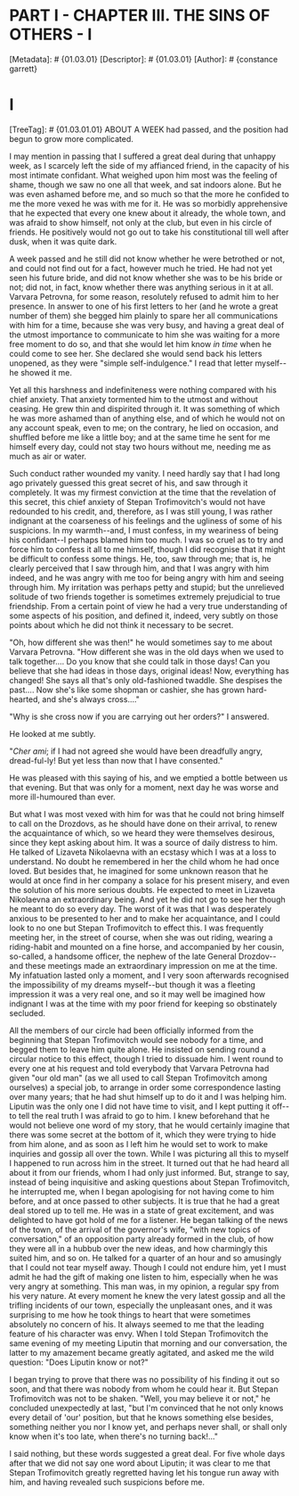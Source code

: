 # PART I - CHAPTER III. THE SINS OF OTHERS - I
[Metadata]: # {01.03.01}
[Descriptor]: # {01.03.01}
[Author]: # {constance garrett}
# I
[TreeTag]: # {01.03.01.01}
ABOUT A WEEK had passed, and the position had begun to grow more complicated.

I may mention in passing that I suffered a great deal during that unhappy week,
as I scarcely left the side of my affianced friend, in the capacity of his most
intimate confidant. What weighed upon him most was the feeling of shame, though
we saw no one all that week, and sat indoors alone. But he was even ashamed
before me, and so much so that the more he confided to me the more vexed he was
with me for it. He was so morbidly apprehensive that he expected that every one
knew about it already, the whole town, and was afraid to show himself, not only
at the club, but even in his circle of friends. He positively would not go out
to take his constitutional till well after dusk, when it was quite dark.

A week passed and he still did not know whether he were betrothed or not, and
could not find out for a fact, however much he tried. He had not yet seen his
future bride, and did not know whether she was to be his bride or not; did not,
in fact, know whether there was anything serious in it at all. Varvara
Petrovna, for some reason, resolutely refused to admit him to her presence. In
answer to one of his first letters to her (and he wrote a great number of them)
she begged him plainly to spare her all communications with him for a time,
because she was very busy, and having a great deal of the utmost importance to
communicate to him she was waiting for a more free moment to do so, and that
she would let him know _in time_ when he could come to see her. She declared
she would send back his letters unopened, as they were "simple
self-indulgence." I read that letter myself--he showed it me.

Yet all this harshness and indefiniteness were nothing compared with his chief
anxiety. That anxiety tormented him to the utmost and without ceasing. He grew
thin and dispirited through it. It was something of which he was more ashamed
than of anything else, and of which he would not on any account speak, even to
me; on the contrary, he lied on occasion, and shuffled before me like a little
boy; and at the same time he sent for me himself every day, could not stay two
hours without me, needing me as much as air or water.

Such conduct rather wounded my vanity. I need hardly say that I had long ago
privately guessed this great secret of his, and saw through it completely. It
was my firmest conviction at the time that the revelation of this secret, this
chief anxiety of Stepan Trofimovitch's would not have redounded to his credit,
and, therefore, as I was still young, I was rather indignant at the coarseness
of his feelings and the ugliness of some of his suspicions. In my warmth--and,
I must confess, in my weariness of being his confidant--I perhaps blamed him
too much. I was so cruel as to try and force him to confess it all to me
himself, though I did recognise that it might be difficult to confess some
things. He, too, saw through me; that is, he clearly perceived that I saw
through him, and that I was angry with him indeed, and he was angry with me too
for being angry with him and seeing through him. My irritation was perhaps
petty and stupid; but the unrelieved solitude of two friends together is
sometimes extremely prejudicial to true friendship. From a certain point of
view he had a very true understanding of some aspects of his position, and
defined it, indeed, very subtly on those points about which he did not think it
necessary to be secret.

"Oh, how different she was then!" he would sometimes say to me about Varvara
Petrovna. "How different she was in the old days when we used to talk
together.... Do you know that she could talk in those days! Can you believe
that she had ideas in those days, original ideas! Now, everything has changed!
She says all that's only old-fashioned twaddle. She despises the past.... Now
she's like some shopman or cashier, she has grown hard-hearted, and she's
always cross...."

"Why is she cross now if you are carrying out her orders?" I answered.

He looked at me subtly.

"_Cher ami_; if I had not agreed she would have been dreadfully angry,
dread-ful-ly! But yet less than now that I have consented."

He was pleased with this saying of his, and we emptied a bottle between us that
evening. But that was only for a moment, next day he was worse and more
ill-humoured than ever.

But what I was most vexed with him for was that he could not bring himself to
call on the Drozdovs, as he should have done on their arrival, to renew the
acquaintance of which, so we heard they were themselves desirous, since they
kept asking about him. It was a source of daily distress to him. He talked of
Lizaveta Nikolaevna with an ecstasy which I was at a loss to understand. No
doubt he remembered in her the child whom he had once loved. But besides that,
he imagined for some unknown reason that he would at once find in her company a
solace for his present misery, and even the solution of his more serious
doubts. He expected to meet in Lizaveta Nikolaevna an extraordinary being. And
yet he did not go to see her though he meant to do so every day. The worst of
it was that I was desperately anxious to be presented to her and to make her
acquaintance, and I could look to no one but Stepan Trofimovitch to effect
this. I was frequently meeting her, in the street of course, when she was out
riding, wearing a riding-habit and mounted on a fine horse, and accompanied by
her cousin, so-called, a handsome officer, the nephew of the late General
Drozdov--and these meetings made an extraordinary impression on me at the time.
My infatuation lasted only a moment, and I very soon afterwards recognised the
impossibility of my dreams myself--but though it was a fleeting impression it
was a very real one, and so it may well be imagined how indignant I was at the
time with my poor friend for keeping so obstinately secluded.

All the members of our circle had been officially informed from the beginning
that Stepan Trofimovitch would see nobody for a time, and begged them to leave
him quite alone. He insisted on sending round a circular notice to this effect,
though I tried to dissuade him. I went round to every one at his request and
told everybody that Varvara Petrovna had given "our old man" (as we all used to
call Stepan Trofimovitch among ourselves) a special job, to arrange in order
some correspondence lasting over many years; that he had shut himself up to do
it and I was helping him. Liputin was the only one I did not have time to
visit, and I kept putting it off--to tell the real truth I was afraid to go to
him. I knew beforehand that he would not believe one word of my story, that he
would certainly imagine that there was some secret at the bottom of it, which
they were trying to hide from him alone, and as soon as I left him he would set
to work to make inquiries and gossip all over the town. While I was picturing
all this to myself I happened to run across him in the street. It turned out
that he had heard all about it from our friends, whom I had only just informed.
But, strange to say, instead of being inquisitive and asking questions about
Stepan Trofimovitch, he interrupted me, when I began apologising for not having
come to him before, and at once passed to other subjects. It is true that he
had a great deal stored up to tell me. He was in a state of great excitement,
and was delighted to have got hold of me for a listener. He began talking of
the news of the town, of the arrival of the governor's wife, "with new topics
of conversation," of an opposition party already formed in the club, of how
they were all in a hubbub over the new ideas, and how charmingly this suited
him, and so on. He talked for a quarter of an hour and so amusingly that I
could not tear myself away. Though I could not endure him, yet I must admit he
had the gift of making one listen to him, especially when he was very angry at
something. This man was, in my opinion, a regular spy from his very nature. At
every moment he knew the very latest gossip and all the trifling incidents of
our town, especially the unpleasant ones, and it was surprising to me how he
took things to heart that were sometimes absolutely no concern of his. It
always seemed to me that the leading feature of his character was envy. When I
told Stepan Trofimovitch the same evening of my meeting Liputin that morning
and our conversation, the latter to my amazement became greatly agitated, and
asked me the wild question: "Does Liputin know or not?"

I began trying to prove that there was no possibility of his finding it out so
soon, and that there was nobody from whom he could hear it. But Stepan
Trofimovitch was not to be shaken. "Well, you may believe it or not," he
concluded unexpectedly at last, "but I'm convinced that he not only knows every
detail of 'our' position, but that he knows something else besides, something
neither you nor I know yet, and perhaps never shall, or shall only know when
it's too late, when there's no turning back!..."

I said nothing, but these words suggested a great deal. For five whole days
after that we did not say one word about Liputin; it was clear to me that
Stepan Trofimovitch greatly regretted having let his tongue run away with him,
and having revealed such suspicions before me.


